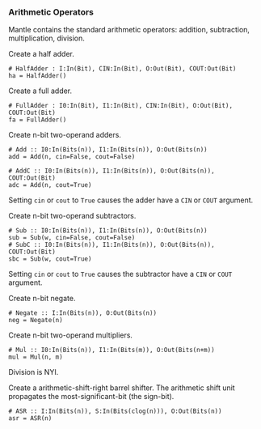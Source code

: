 ### Arithmetic Operators

Mantle contains the standard arithmetic operators: 
addition,
subtraction,
multiplication,
division.

Create a half adder.
```
# HalfAdder : I:In(Bit), CIN:In(Bit), O:Out(Bit), COUT:Out(Bit)
ha = HalfAdder()
```

Create a full adder.
```
# FullAdder : I0:In(Bit), I1:In(Bit), CIN:In(Bit), O:Out(Bit), COUT:Out(Bit)
fa = FullAdder()
```

Create n-bit two-operand adders.
```
# Add :: I0:In(Bits(n)), I1:In(Bits(n)), O:Out(Bits(n))
add = Add(n, cin=False, cout=False) 

# AddC :: I0:In(Bits(n)), I1:In(Bits(n)), O:Out(Bits(n)), COUT:Out(Bit)
adc = Add(n, cout=True) 
```
Setting `cin` or `cout` to `True` causes the adder
have a `CIN` or `COUT` argument.

Create n-bit two-operand subtractors.
```
# Sub :: I0:In(Bits(n)), I1:In(Bits(n)), O:Out(Bits(n))
sub = Sub(w, cin=False, cout=False)
# SubC :: I0:In(Bits(n)), I1:In(Bits(n)), O:Out(Bits(n)), COUT:Out(Bit)
sbc = Sub(w, cout=True)
```
Setting `cin` or `cout` to `True` causes the subtractor
have a `CIN` or `COUT` argument.


Create n-bit negate.
```
# Negate :: I:In(Bits(n)), O:Out(Bits(n))
neg = Negate(n)
```

Create n-bit two-operand multipliers.
```
# Mul :: I0:In(Bits(n)), I1:In(Bits(m)), O:Out(Bits(n+m))
mul = Mul(n, m)
```

Division is NYI.

Create a arithmetic-shift-right barrel shifter.
The arithmetic shift unit propagates the most-significant-bit
(the sign-bit).
```
# ASR :: I:In(Bits(n)), S:In(Bits(clog(n))), O:Out(Bits(n))
asr = ASR(n)
```
